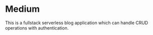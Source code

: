 # Medium

This is a fullstack serverless blog application which can handle CRUD operations with authentication.
